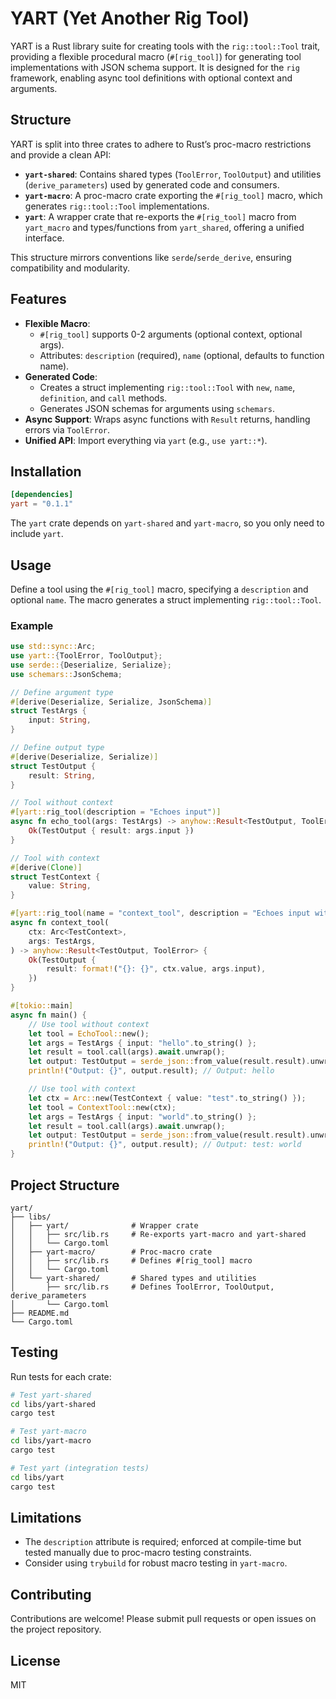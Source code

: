 # YART (Yet Another Rig Tool)

YART is a Rust library suite for creating tools with the `rig::tool::Tool` trait, providing a flexible procedural macro (`#[rig_tool]`) for generating tool implementations with JSON schema support. It is designed for the `rig` framework, enabling async tool definitions with optional context and arguments.

## Structure

YART is split into three crates to adhere to Rust’s proc-macro restrictions and provide a clean API:

- **`yart-shared`**: Contains shared types (`ToolError`, `ToolOutput`) and utilities (`derive_parameters`) used by generated code and consumers.
- **`yart-macro`**: A proc-macro crate exporting the `#[rig_tool]` macro, which generates `rig::tool::Tool` implementations.
- **`yart`**: A wrapper crate that re-exports the `#[rig_tool]` macro from `yart_macro` and types/functions from `yart_shared`, offering a unified interface.

This structure mirrors conventions like `serde`/`serde_derive`, ensuring compatibility and modularity.

## Features

- **Flexible Macro**:
  - `#[rig_tool]` supports 0-2 arguments (optional context, optional args).
  - Attributes: `description` (required), `name` (optional, defaults to function name).
- **Generated Code**:
  - Creates a struct implementing `rig::tool::Tool` with `new`, `name`, `definition`, and `call` methods.
  - Generates JSON schemas for arguments using `schemars`.
- **Async Support**: Wraps async functions with `Result` returns, handling errors via `ToolError`.
- **Unified API**: Import everything via `yart` (e.g., `use yart::*`).

## Installation

```toml
[dependencies]
yart = "0.1.1"
```

The `yart` crate depends on `yart-shared` and `yart-macro`, so you only need to include `yart`.

## Usage

Define a tool using the `#[rig_tool]` macro, specifying a `description` and optional `name`. The macro generates a struct implementing `rig::tool::Tool`.

### Example

```rust
use std::sync::Arc;
use yart::{ToolError, ToolOutput};
use serde::{Deserialize, Serialize};
use schemars::JsonSchema;

// Define argument type
#[derive(Deserialize, Serialize, JsonSchema)]
struct TestArgs {
    input: String,
}

// Define output type
#[derive(Deserialize, Serialize)]
struct TestOutput {
    result: String,
}

// Tool without context
#[yart::rig_tool(description = "Echoes input")]
async fn echo_tool(args: TestArgs) -> anyhow::Result<TestOutput, ToolError> {
    Ok(TestOutput { result: args.input })
}

// Tool with context
#[derive(Clone)]
struct TestContext {
    value: String,
}

#[yart::rig_tool(name = "context_tool", description = "Echoes input with context")]
async fn context_tool(
    ctx: Arc<TestContext>,
    args: TestArgs,
) -> anyhow::Result<TestOutput, ToolError> {
    Ok(TestOutput {
        result: format!("{}: {}", ctx.value, args.input),
    })
}

#[tokio::main]
async fn main() {
    // Use tool without context
    let tool = EchoTool::new();
    let args = TestArgs { input: "hello".to_string() };
    let result = tool.call(args).await.unwrap();
    let output: TestOutput = serde_json::from_value(result.result).unwrap();
    println!("Output: {}", output.result); // Output: hello

    // Use tool with context
    let ctx = Arc::new(TestContext { value: "test".to_string() });
    let tool = ContextTool::new(ctx);
    let args = TestArgs { input: "world".to_string() };
    let result = tool.call(args).await.unwrap();
    let output: TestOutput = serde_json::from_value(result.result).unwrap();
    println!("Output: {}", output.result); // Output: test: world
}
```

## Project Structure

```text
yart/
├── libs/
│   ├── yart/              # Wrapper crate
│   │   ├── src/lib.rs     # Re-exports yart-macro and yart-shared
│   │   └── Cargo.toml
│   ├── yart-macro/        # Proc-macro crate
│   │   ├── src/lib.rs     # Defines #[rig_tool] macro
│   │   └── Cargo.toml
│   └── yart-shared/       # Shared types and utilities
│       ├── src/lib.rs     # Defines ToolError, ToolOutput, derive_parameters
│       └── Cargo.toml
├── README.md
└── Cargo.toml
```

## Testing

Run tests for each crate:

```bash
# Test yart-shared
cd libs/yart-shared
cargo test

# Test yart-macro
cd libs/yart-macro
cargo test

# Test yart (integration tests)
cd libs/yart
cargo test
```

## Limitations

- The `description` attribute is required; enforced at compile-time but tested manually due to proc-macro testing constraints.
- Consider using `trybuild` for robust macro testing in `yart-macro`.

## Contributing

Contributions are welcome! Please submit pull requests or open issues on the project repository.

## License

MIT
